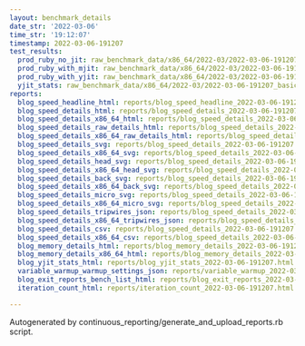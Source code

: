 ```yaml
---
layout: benchmark_details
date_str: '2022-03-06'
time_str: '19:12:07'
timestamp: 2022-03-06-191207
test_results:
  prod_ruby_no_jit: raw_benchmark_data/x86_64/2022-03/2022-03-06-191207_basic_benchmark_prod_ruby_no_jit.json
  prod_ruby_with_mjit: raw_benchmark_data/x86_64/2022-03/2022-03-06-191207_basic_benchmark_prod_ruby_with_mjit.json
  prod_ruby_with_yjit: raw_benchmark_data/x86_64/2022-03/2022-03-06-191207_basic_benchmark_prod_ruby_with_yjit.json
  yjit_stats: raw_benchmark_data/x86_64/2022-03/2022-03-06-191207_basic_benchmark_yjit_stats.json
reports:
  blog_speed_headline_html: reports/blog_speed_headline_2022-03-06-191207.html
  blog_speed_details_html: reports/blog_speed_details_2022-03-06-191207.html
  blog_speed_details_x86_64_html: reports/blog_speed_details_2022-03-06-191207.x86_64.html
  blog_speed_details_raw_details_html: reports/blog_speed_details_2022-03-06-191207.raw_details.html
  blog_speed_details_x86_64_raw_details_html: reports/blog_speed_details_2022-03-06-191207.x86_64.raw_details.html
  blog_speed_details_svg: reports/blog_speed_details_2022-03-06-191207.svg
  blog_speed_details_x86_64_svg: reports/blog_speed_details_2022-03-06-191207.x86_64.svg
  blog_speed_details_head_svg: reports/blog_speed_details_2022-03-06-191207.head.svg
  blog_speed_details_x86_64_head_svg: reports/blog_speed_details_2022-03-06-191207.x86_64.head.svg
  blog_speed_details_back_svg: reports/blog_speed_details_2022-03-06-191207.back.svg
  blog_speed_details_x86_64_back_svg: reports/blog_speed_details_2022-03-06-191207.x86_64.back.svg
  blog_speed_details_micro_svg: reports/blog_speed_details_2022-03-06-191207.micro.svg
  blog_speed_details_x86_64_micro_svg: reports/blog_speed_details_2022-03-06-191207.x86_64.micro.svg
  blog_speed_details_tripwires_json: reports/blog_speed_details_2022-03-06-191207.tripwires.json
  blog_speed_details_x86_64_tripwires_json: reports/blog_speed_details_2022-03-06-191207.x86_64.tripwires.json
  blog_speed_details_csv: reports/blog_speed_details_2022-03-06-191207.csv
  blog_speed_details_x86_64_csv: reports/blog_speed_details_2022-03-06-191207.x86_64.csv
  blog_memory_details_html: reports/blog_memory_details_2022-03-06-191207.html
  blog_memory_details_x86_64_html: reports/blog_memory_details_2022-03-06-191207.x86_64.html
  blog_yjit_stats_html: reports/blog_yjit_stats_2022-03-06-191207.html
  variable_warmup_warmup_settings_json: reports/variable_warmup_2022-03-06-191207.warmup_settings.json
  blog_exit_reports_bench_list_html: reports/blog_exit_reports_2022-03-06-191207.bench_list.html
  iteration_count_html: reports/iteration_count_2022-03-06-191207.html

---
```

Autogenerated by continuous_reporting/generate_and_upload_reports.rb script.
